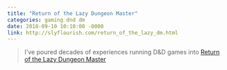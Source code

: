```yaml
---
title: "Return of the Lazy Dungeon Master"
categories: gaming dnd dm
date: 2018-09-10 10:10:00 -0000
link: http://slyflourish.com/return_of_the_lazy_dm.html
---
```

> I've poured decades of experiences running D&D games into [Return of the Lazy Dungeon Master](http://slyflourish.com/return_of_the_lazy_dm.html) 
